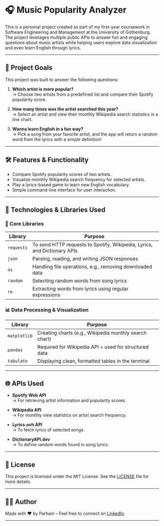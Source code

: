 # 🎧 Music Popularity Analyzer

This is a personal project created as part of my first-year coursework in Software Engineering and Management at the University of Gothenburg. The project leverages multiple public APIs to answer fun and engaging questions about music artists while helping users explore data visualization and even learn English through lyrics.

---

## 📌 Project Goals

This project was built to answer the following questions:

1. **Which artist is more popular?**  
   → Choose two artists from a predefined list and compare their Spotify popularity score.

2. **How many times was the artist searched this year?**  
   → Select an artist and view their monthly Wikipedia search statistics in a line chart.

3. **Wanna learn English in a fun way?**  
   → Pick a song from your favorite artist, and the app will return a random word from the lyrics with a simple definition!

---

## 🛠️ Features & Functionality

- Compare Spotify popularity scores of two artists.
- Visualize monthly Wikipedia search frequency for selected artists.
- Play a lyrics-based game to learn new English vocabulary.
- Simple command-line interface for user interaction.

---

## 🧰 Technologies & Libraries Used

### 🧪 Core Libraries

| Library    | Purpose                                                                  |
| ---------- | ------------------------------------------------------------------------ |
| `requests` | To send HTTP requests to Spotify, Wikipedia, Lyrics, and Dictionary APIs |
| `json`     | Parsing, reading, and writing JSON responses                             |
| `os`       | Handling file operations, e.g., removing downloaded data                 |
| `random`   | Selecting random words from song lyrics                                  |
| `re`       | Extracting words from lyrics using regular expressions                   |

### 📊 Data Processing & Visualization

| Library      | Purpose                                                |
| ------------ | ------------------------------------------------------ |
| `matplotlib` | Creating charts (e.g., Wikipedia monthly search chart) |
| `pandas`     | Required for Wikipedia API + used for structured data  |
| `tabulate`   | Displaying clean, formatted tables in the terminal     |

---

## 🌐 APIs Used

- **Spotify Web API**  
  → For retrieving artist information and popularity scores.

- **Wikipedia API**  
  → For monthly view statistics on artist search frequency.

- **Lyrics.ovh API**  
  → To fetch lyrics of selected songs.

- **DictionaryAPI.dev**  
  → To define random words found in song lyrics.

---

## 📄 License

This project is licensed under the MIT License. See the [LICENSE](LICENSE) file for more details.

---

## 🙋‍♂️ Author

Made with ❤️ by Parham – Feel free to connect on [LinkedIn](https://www.linkedin.com/in/ali-parham-ashrafzadeh/).

---
